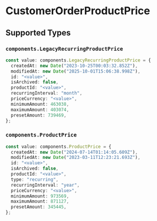 # CustomerOrderProductPrice


## Supported Types

### `components.LegacyRecurringProductPrice`

```typescript
const value: components.LegacyRecurringProductPrice = {
  createdAt: new Date("2023-10-25T00:03:32.852Z"),
  modifiedAt: new Date("2025-10-01T15:06:38.998Z"),
  id: "<value>",
  isArchived: false,
  productId: "<value>",
  recurringInterval: "month",
  priceCurrency: "<value>",
  minimumAmount: 463038,
  maximumAmount: 403074,
  presetAmount: 739469,
};
```

### `components.ProductPrice`

```typescript
const value: components.ProductPrice = {
  createdAt: new Date("2024-07-14T01:14:05.609Z"),
  modifiedAt: new Date("2023-03-11T12:23:21.693Z"),
  id: "<value>",
  isArchived: false,
  productId: "<value>",
  type: "recurring",
  recurringInterval: "year",
  priceCurrency: "<value>",
  minimumAmount: 973569,
  maximumAmount: 871127,
  presetAmount: 345445,
};
```

